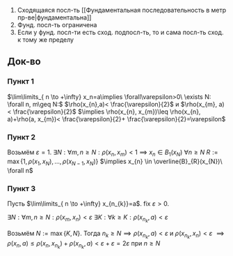 1. Сходящаяся посл-ть [[Фундаментальная последовательность в метр пр-ве|фундаментальна]]
2. Фунд. посл-ть ограничена
3. Если у фунд. посл-ти есть сход. подпосл-ть, то и сама посл-ть сход. к тому же пределу
## Док-во
### Пункт 1

$\lim\limits_{ n \to +\infty} x_n=a\implies \forall\varepsilon>0\ \exists N: \forall n, m\geq N:$ $\rho(x_{n},a)< \frac{\varepsilon}{2}$ и $\rho(x_{m}, a)< \frac{\varepsilon}{2}$ $\implies \rho(x_{n}, x_{m})\leq \rho(x_{n}, a)+\rho(a, x_{m})< \frac{\varepsilon}{2}+ \frac{\varepsilon}{2}=\varepsilon$
### Пункт 2

Возьмём $\varepsilon =1$. $\exists N: \forall m, n\geq N: \rho(x_{n}, x_{m})<1$ $\implies$ $x_{n} \in B_{1}(x_{N})\ \forall n\geq N$ $R:= \max\{ 1, \rho(x_{1}, x_{N}), \dots, \rho(x_{N-1}, x_{N}) \}$ $\implies x_{n} \in \overline{B}_{R}(x_{N})\ \forall n$
### Пункт 3

Пусть $\lim\limits_{ n \to +\infty} x_{n_{k}}=a$. fix $\varepsilon>0$.

$\exists N: \forall m, n\geq N: \rho(x_{m}, x_{n})<\varepsilon$
$\exists K: \forall k\geq K: \rho(x_{n_{k}}, a)<\varepsilon$

Возьмём $N:=\max\{ K, N \}$. Тогда $n_{k}\geq N \implies \rho(x_{n_{k}}, a)<\varepsilon$ и $\rho(x_{n_{k}}, x_{n})<\varepsilon$ $\implies \rho(x_{n}, a)\leq \rho(x_{n}, x_{n_{k}})+\rho(x_{n_{k}}, a)<\varepsilon+\varepsilon=2\varepsilon$ при $n\geq N$